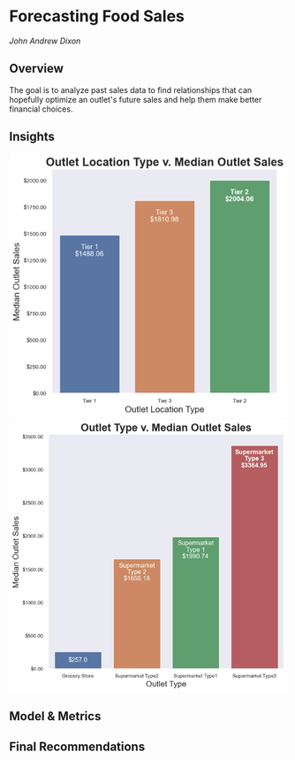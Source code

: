 # Forecasting Food Sales

_John Andrew Dixon_

## Overview

The goal is to analyze past sales data to find relationships that can hopefully optimize an outlet's future sales and help them make better financial choices.

## Insights
![Location v. Sales](/assets/locationvsales.png "Location v. Sales")
![Type v. Sales](/assets/typevsales.png "Type v. Sales")

## Model & Metrics

## Final Recommendations
